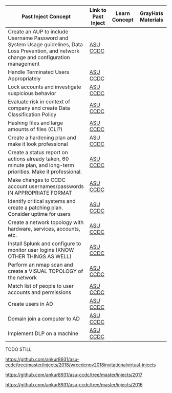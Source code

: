 | Past Inject Concept  | Link to Past Inject | Learn Concept | GrayHats Materials |
| ------------- | ------------- | ------------ | --------------- |
| Create an AUP to include Username Password and System Usage guidelines, Data Loss Prevention, and network change and configuration management  | [ASU CCDC](https://github.com/ankur8931/asu-ccdc/blob/master/injects/Inject_8.docx) |  | |
| Handle Terminated Users Appropriately | [ASU CCDC](https://github.com/ankur8931/asu-ccdc/blob/master/injects/Injects%20Document.docx) |  | |
| Lock accounts and investigate suspicious behavior | [ASU CCDC](https://github.com/ankur8931/asu-ccdc/blob/master/injects/Injects%20Document.docx) | | |
| Evaluate risk in context of company and create Data Classification Policy | [ASU CCDC](https://github.com/ankur8931/asu-ccdc/blob/master/injects/Injects%20Document.docx) |  | |
| Hashing files and large amounts of files (CLI?) | [ASU CCDC](https://github.com/ankur8931/asu-ccdc/blob/master/injects/Injects%20Document.docx) | | |
| Create a hardening plan and make it look professional | [ASU CCDC](https://github.com/ankur8931/asu-ccdc/blob/master/injects/Injects%20Document.docx) | | |
| Create a status report on actions already taken, 60 minute plan, and long-term priorities. Make it professional. | [ASU CCDC](https://github.com/ankur8931/asu-ccdc/blob/master/injects/Injects%20Document.docx) | | |
| Make changes to CCDC account usernames/passwords IN APPROPRIATE FORMAT | [ASU CCDC](https://github.com/ankur8931/asu-ccdc/blob/master/injects/virtual-quals/Inject1.pdf) |  | |
| Identify critical systems and create a patching plan. Consider uptime for users | [ASU CCDC](https://github.com/ankur8931/asu-ccdc/blob/master/injects/virtual-quals/Inject4.pdf) | | |
| Create a network topology with hardware, services, accounts, etc. | [ASU CCDC](https://github.com/ankur8931/asu-ccdc/blob/master/injects/virtual-quals/Inject5.pdf) | | |
| Install Splunk and configure to monitor user logins (KNOW OTHER THINGS AS WELL) | [ASU CCDC](https://github.com/ankur8931/asu-ccdc/blob/master/injects/virtual-quals/Inject7.pdf) | | |
| Perform an nmap scan and create a VISUAL TOPOLOGY of the network | [ASU CCDC](https://github.com/ankur8931/asu-ccdc/blob/master/injects/virtual-quals/Inject8.pdf) | | |
| Match list of people to user accounts and permissions | [ASU CCDC](https://github.com/ankur8931/asu-ccdc/blob/master/injects/2018/wrccdcnov2018invitationalvirtual-injects/wrccdcnov2018invitationalvirtual-inject-8-listofusers-arizonastateuniversity.pdf) | | |
| Create users in AD | [ASU CCDC](https://github.com/ankur8931/asu-ccdc/blob/master/injects/2018/wrccdcnov2018invitationalvirtual-injects/wrccdcnov2018invitationalvirtual-inject-10-addnewemployees-arizonastateuniversity.pdf) | | |
| Domain join a computer to AD | [ASU CCDC](https://github.com/ankur8931/asu-ccdc/blob/master/injects/2018/wrccdcnov2018invitationalvirtual-injects/wrccdcnov2018invitationalvirtual-inject-13-userscantlogin-arizonastateuniversity.pdf) | | |
| Implement DLP on a machine | [ASU CCDC](https://github.com/ankur8931/asu-ccdc/blob/master/injects/2018/wrccdcnov2018invitationalvirtual-injects/wrccdcnov2018invitationalvirtual-inject-15-lostlaptops-arizonastateuniversity.pdf) | | |

TODO STILL

https://github.com/ankur8931/asu-ccdc/tree/master/injects/2018/wrccdcnov2018invitationalvirtual-injects

https://github.com/ankur8931/asu-ccdc/tree/master/injects/2017

https://github.com/ankur8931/asu-ccdc/tree/master/injects/2016

